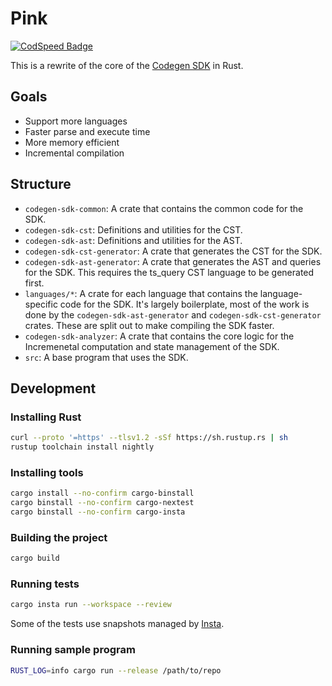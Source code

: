 # Pink

[![CodSpeed Badge](https://img.shields.io/endpoint?url=https://codspeed.io/badge.json)](https://codspeed.io/codegen-sh/pink)

This is a rewrite of the core of the [Codegen SDK](https://github.com/codegen-sh/codegen) in Rust.

## Goals

- Support more languages
- Faster parse and execute time
- More memory efficient
- Incremental compilation

## Structure

- `codegen-sdk-common`: A crate that contains the common code for the SDK.
- `codegen-sdk-cst`: Definitions and utilities for the CST.
- `codegen-sdk-ast`: Definitions and utilities for the AST.
- `codegen-sdk-cst-generator`: A crate that generates the CST for the SDK.
- `codegen-sdk-ast-generator`: A crate that generates the AST and queries for the SDK. This requires the ts_query CST language to be generated first.
- `languages/*`: A crate for each language that contains the language-specific code for the SDK. It's largely boilerplate, most of the work is done by the `codegen-sdk-ast-generator` and `codegen-sdk-cst-generator` crates. These are split out to make compiling the SDK faster.
- `codegen-sdk-analyzer`: A crate that contains the core logic for the Incremenetal computation and state management of the SDK.
- `src`: A base program that uses the SDK.

## Development

### Installing Rust

```bash
curl --proto '=https' --tlsv1.2 -sSf https://sh.rustup.rs | sh
rustup toolchain install nightly
```

### Installing tools

```bash
cargo install --no-confirm cargo-binstall
cargo binstall --no-confirm cargo-nextest
cargo binstall --no-confirm cargo-insta
```

### Building the project

```bash
cargo build
```

### Running tests

```bash
cargo insta run --workspace --review
```

Some of the tests use snapshots managed by [Insta](https://insta.rs/docs/cli/).

### Running sample program

```bash
RUST_LOG=info cargo run --release /path/to/repo
```

